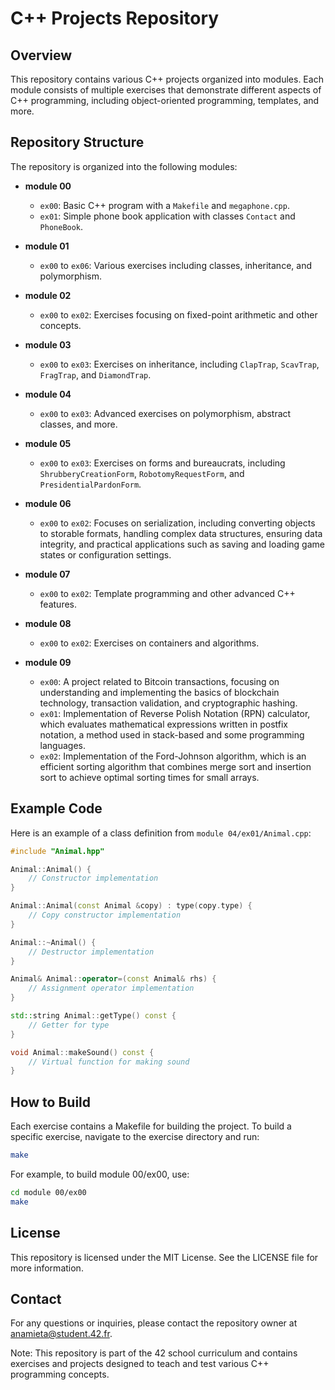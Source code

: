 # C++ Projects Repository

## Overview

This repository contains various C++ projects organized into modules. Each module consists of multiple exercises that demonstrate different aspects of C++ programming, including object-oriented programming, templates, and more.

## Repository Structure

The repository is organized into the following modules:

- **module 00**
  - `ex00`: Basic C++ program with a `Makefile` and `megaphone.cpp`.
  - `ex01`: Simple phone book application with classes `Contact` and `PhoneBook`.

- **module 01**
  - `ex00` to `ex06`: Various exercises including classes, inheritance, and polymorphism.

- **module 02**
  - `ex00` to `ex02`: Exercises focusing on fixed-point arithmetic and other concepts.

- **module 03**
  - `ex00` to `ex03`: Exercises on inheritance, including `ClapTrap`, `ScavTrap`, `FragTrap`, and `DiamondTrap`.

- **module 04**
  - `ex00` to `ex03`: Advanced exercises on polymorphism, abstract classes, and more.

- **module 05**
  - `ex00` to `ex03`: Exercises on forms and bureaucrats, including `ShrubberyCreationForm`, `RobotomyRequestForm`, and `PresidentialPardonForm`.

- **module 06**
  - `ex00` to `ex02`: Focuses on serialization, including converting objects to storable formats, handling complex data structures, ensuring data integrity, and practical applications such as saving and loading game states or configuration settings.

- **module 07**
  - `ex00` to `ex02`: Template programming and other advanced C++ features.

- **module 08**
  - `ex00` to `ex02`: Exercises on containers and algorithms.

- **module 09**
  - `ex00`: A project related to Bitcoin transactions, focusing on understanding and implementing the basics of blockchain technology, transaction validation, and cryptographic hashing.
  - `ex01`: Implementation of Reverse Polish Notation (RPN) calculator, which evaluates mathematical expressions written in postfix notation, a method used in stack-based and some programming languages.
  - `ex02`: Implementation of the Ford-Johnson algorithm, which is an efficient sorting algorithm that combines merge sort and insertion sort to achieve optimal sorting times for small arrays.

## Example Code

Here is an example of a class definition from `module 04/ex01/Animal.cpp`:

```cpp
#include "Animal.hpp"

Animal::Animal() {
    // Constructor implementation
}

Animal::Animal(const Animal &copy) : type(copy.type) {
    // Copy constructor implementation
}

Animal::~Animal() {
    // Destructor implementation
}

Animal& Animal::operator=(const Animal& rhs) {
    // Assignment operator implementation
}

std::string Animal::getType() const {
    // Getter for type
}

void Animal::makeSound() const {
    // Virtual function for making sound
}
```
## **How to Build**
Each exercise contains a Makefile for building the project. To build a specific exercise, navigate to the exercise directory and run:

```bash
make
```
For example, to build module 00/ex00, use:

```bash
cd module 00/ex00
make
```
## **License**
This repository is licensed under the MIT License. See the LICENSE file for more information.

## **Contact**
For any questions or inquiries, please contact the repository owner at anamieta@student.42.fr.

Note: This repository is part of the 42 school curriculum and contains exercises and projects designed to teach and test various C++ programming concepts.
